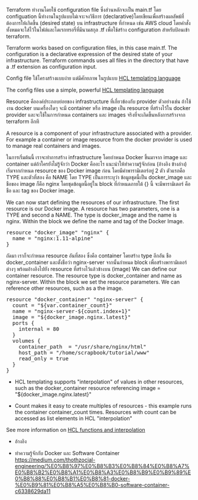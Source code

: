 Terraform ทำงานโดยใช้ configuration file ซึ่งส่วนหลักจะเป็น main.tf โดย configuation นี้ทำงานในรูปแบบไม่เจาะจงวิธีการ (declarative)โดยเขียนเพื่อสร้างผลลัพธ์ที่ต้องการให้เกิดขึ้น (desired state) บน infrastructure ที่กำหนด เช่น AWS cloud โดยคำสั่งทั้งหมดจะใส่ไว้ในไฟล์และไดเรกทรอรี่ที่มีนามสกุล .tf เพื่อใช้สร้าง configuration สำหรับป้อนเข้า terraform.

Terraform works based on configuration files, in this case main.tf. The configuration is a declarative expression of the desired state of your infrastructure. Terraform commands uses all files in the directory that have a .tf extension as configuration input.

Config file ใช้โครงสร้างแบบง่าย แต่มีศักยภาพ ในรูปแบบ [HCL templating language](https://www.terraform.io/docs/configuration/syntax.html)

The config files use a simple, powerful [HCL templating language](https://www.terraform.io/docs/configuration/syntax.html)

Resource คือองค์ประกอบย่อยของ infrastructure ที่เกี่ยวข้องกับ provider ตัวอย่างเช่น ถ้าใช้งาน docker บนเครื่องใดๆ จะมี container หรือ image เป็น resource ที่สร้างไว้ใน docker provider และจะใช้ในการกำหนด containers และ images จริงที่จะเกิดขึ้นหลังการสร้างจาก terraform อีกที

A resource is a component of your infrastructure associated with a provider. For example a container or image resource from the docker provider is used to manage real containers and images.

ในการเริ่มต้นนี้ เราจะทำการสร้าง infrastructure โดยกำหนด Docker ขึ้นมาจาก image และ container แต่ถ้าใครยังไม่รู้จักว่า Docker คืออะไร แนะนำให้ทำความรู้จักก่อน (อ้างอิง ข้างล่าง)
เริ่มจากกำหนด resource ของ Docker image ก่อน โดยมีค่าพารามิเตอร์อยู่ 2 ตัว ตัวแรกคือ TYPE และตัวที่สอง คือ NAME โดย TYPE เป็นการระบุว่า ข้อมูลชุดนี้เป็น docker_image และชือของ image ก็คือ nginx โดยชุดข้อมูลนี้อยู่ใน block ที่กำหนดภายใต้ {} นี้ จะมีพารามิเตอร์ คือ ชือ และ tag ของ Docker image.

We can now start defining the resources of our infrastructure. The first resource is our Docker image. A resource has two parameters, one is a TYPE and second a NAME. The type is docker_image and the name is nginx. Within the block we define the name and tag of the Docker Image.


<pre class="file" data-filename="main.tf" data-target="append">resource "docker_image" "nginx" {
  name = "nginx:1.11-alpine"
}
</pre>


ถัดมา เราก็จะกำหนด resource อันที่สอง ซึ่งคือ container โดยสร้าง type อีกอัน ชือ docker_container และตั้งชือว่า nginx-server จากนั้นกำหนด block เพื่อสร้างพารามิเตอร์ต่างๆ พร้อมอ้างอิงไปยัง resource ที่สร้างไว้แล้วข้างบน (image)
We can define our container resource. The resource type is docker_container and name as nginx-server. Within the block we set the resource parameters. We can reference other resources, such as a the image.

<pre class="file" data-filename="main.tf" data-target="append">resource "docker_container" "nginx-server" {
  count = "${var.container_count}"
  name = "nginx-server-${count.index+1}"
  image = "${docker_image.nginx.latest}"
  ports {
    internal = 80
  }
  volumes {
    container_path  = "/usr/share/nginx/html"
    host_path = "/home/scrapbook/tutorial/www"
    read_only = true
  }
}
</pre>



* HCL templating supports "interpolation" of values in other resources, such as the docker_container resource referencing image = "${docker_image.nginx.latest}"

* Count makes it easy to create multiples of resources - this example runs the container container_count times. Resources with count can be accessed as list elements in HCL "interpolation" 

See more information on [HCL functions and interpolation](https://www.terraform.io/docs/configuration-0-11/interpolation.html)

* อ้างอิง

* ทำความรู้จักกับ Docker และ Software Container
https://medium.com/thothzocial-engineering/%E0%B8%97%E0%B8%B3%E0%B8%84%E0%B8%A7%E0%B8%B2%E0%B8%A1%E0%B8%A3%E0%B8%B9%E0%B9%89%E0%B8%88%E0%B8%B1%E0%B8%81-docker-%E0%B9%81%E0%B8%A5%E0%B8%B0-software-container-c6338629da11
